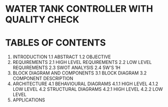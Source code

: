 # WATER TANK CONTROLLER WITH QUALITY CHECK

# TABLES OF CONTENTS

1. INTRODUCTION
   1.1 ABSTRACT
   1.2 OBJECTIVE
2. REQUIREMENTS
   2.1	HIGH LEVEL REQUIREMENTS
   2.2	LOW LEVEL REQUIREMENTS
   2.3	SWOT ANALYSIS
   2.4	5W'S 1H
3. BLOCK DIAGRAM AND COMPONENTS
   3.1	BLOCK DIAGRAM
   3.2	COMPONENT DESCRIPTION
4. ARCHITECTURE
   4.1 BEHAVIOURAL DIAGRAMS
       4.1.1	HIGH LEVEL
       4.1.2	LOW LEVEL
   4.2	STRUCTURAL DIAGRAMS
       4.2.1	HIGH LEVEL
       4.2.2	LOW LEVEL
5. APPLICATIONS
